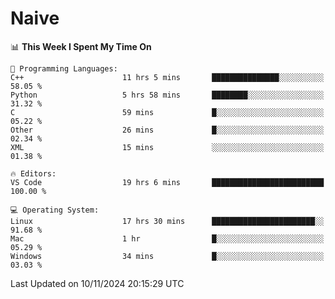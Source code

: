 # Naive
<!-- ## 日拱一卒，功不唐捐 -->
<!-- [![GitHub Streak](https://streak-stats.demolab.com/?user=XiaoXKKK)](https://git.io/streak-stats) -->
<!--START_SECTION:waka-->
📊 **This Week I Spent My Time On** 

```text
💬 Programming Languages: 
C++                      11 hrs 5 mins       ███████████████░░░░░░░░░░   58.05 % 
Python                   5 hrs 58 mins       ████████░░░░░░░░░░░░░░░░░   31.32 % 
C                        59 mins             █░░░░░░░░░░░░░░░░░░░░░░░░   05.22 % 
Other                    26 mins             █░░░░░░░░░░░░░░░░░░░░░░░░   02.34 % 
XML                      15 mins             ░░░░░░░░░░░░░░░░░░░░░░░░░   01.38 % 

🔥 Editors: 
VS Code                  19 hrs 6 mins       █████████████████████████   100.00 % 

💻 Operating System: 
Linux                    17 hrs 30 mins      ███████████████████████░░   91.68 % 
Mac                      1 hr                █░░░░░░░░░░░░░░░░░░░░░░░░   05.29 % 
Windows                  34 mins             █░░░░░░░░░░░░░░░░░░░░░░░░   03.03 % 
```


 Last Updated on 10/11/2024 20:15:29 UTC
<!--END_SECTION:waka-->
